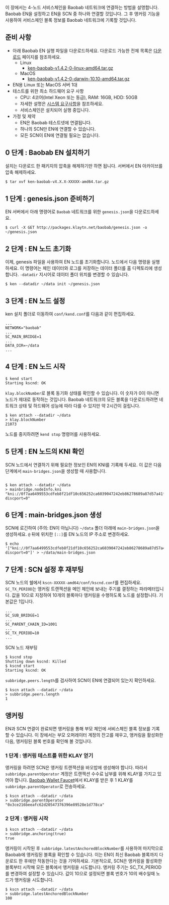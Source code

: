 이 장에서는 4-노드 서비스체인을 Baobab 네트워크에 연결하는 방법을 설명합니다. Baobab EN을 설정하고 EN을 SCN 중 하나와 연결할 것입니다. 그 후 앵커링 기능을 사용하여 서비스체인 블록 정보를 Baobab 네트워크에 기록할 것입니다.

## 준비 사항 <a id="prerequisites"></a>
 - 아래 Baobab EN 실행 파일을 다운로드하세요. 다운로드 가능한 전체 목록은 [다운로드](../../download/README.md) 페이지를 참조하세요.
   - Linux
      - [ken-baobab-v1.4.2-0-linux-amd64.tar.gz](http://packages.klaytn.net/klaytn/v1.4.2/ken-baobab-v1.4.2-0-linux-amd64.tar.gz)
   - MacOS
      - [ken-baobab-v1.4.2-0-darwin-10.10-amd64.tar.gz](http://packages.klaytn.net/klaytn/v1.4.2/ken-baobab-v1.4.2-0-darwin-10.10-amd64.tar.gz)
 - EN용 Linux 또는 MacOS 서버 1대
 - 테스트를 위한 최소 하드웨어 요구 사항
   - CPU: 4코어(Intel Xeon 또는 동급), RAM: 16GB, HDD: 50GB
   - 자세한 설명은 [시스템 요구사항](../references/system-requirements.md)을 참조하세요.
   - 서비스체인은 설치되어 실행 중입니다.
 - 가정 및 제약
   - EN은 Baobab 테스트넷에 연결됩니다.
   - 하나의 SCN만 EN에 연결할 수 있습니다.
   - 모든 SCN이 EN에 연결될 필요는 없습니다.

## 0 단계 : Baobab EN 설치하기 <a id="install-baobab-en"></a>
설치는 다운로드 한 패키지의 압축을 해제하기만 하면 됩니다. 서버에서 EN 아카이브를 압축 해제하세요.

```bash
$ tar xvf ken-baobab-vX.X.X-XXXXX-amd64.tar.gz
```

## 1 단계 : genesis.json 준비하기 <a id="step-1-preparing-genesis-json"></a>
EN 서버에서 아래 명령어로 `Baobab` 네트워크를 위한 `genesis.json`을 다운로드하세요.
```
$ curl -X GET http://packages.klaytn.net/baobab/genesis.json -o ~/genesis.json
```

## 2 단계 : EN 노드 초기화<a id="step-2-en-node-initialization"></a>
이제, genesis 파일을 사용하여 EN 노드를 초기화합니다. 노드에서 다음 명령을 실행하세요. 이 명령어는 체인 데이터와 로그를 저장하는 데이터 폴더를 홈 디렉토리에 생성합니다. `-datadir` 지시어로 데이터 폴더 위치를 변경할 수 있습니다.

```
$ ken --datadir ~/data init ~/genesis.json
```

## 3 단계 : EN 노드 설정<a id="step-3-configure-the-en-node"></a>
ken 설치 폴더로 이동하여 `conf/kend.conf`를 다음과 같이 편집하세요.

```
...
NETWORK="baobab"
...
SC_MAIN_BRIDGE=1
...
DATA_DIR=~/data
...
```

## 4 단계 : EN 노드 시작<a id="step-4-start-the-en-node"></a>
```
$ kend start
Starting kscnd: OK
```
`klay.blockNumber`로 블록 동기화 상태를 확인할 수 있습니다. 이 숫자가 0이 아니면 노드가 제대로 동작하는 것입니다. Baobab 네트워크의 모든 블록을 다운로드하려면 네트워크 상태 및 하드웨어 성능에 따라 다를 수 있지만 약 2시간이 걸립니다.
```
$ ken attach --datadir ~/data
> klay.blockNumber
21073
```
노드를 중지하려면 `kend stop` 명령어를 사용하세요.

## 5 단계 : EN 노드의 KNI 확인<a id="step-5-check-kni-of-en-node"></a>
SCN 노드에서 연결하기 위해 필요한 정보인 EN의 KNI를 기록해 두세요. 이 값은 다음 단계에서 `main-bridges.json`을 생성할 때 사용합니다.
```

$ ken attach --datadir ~/data
> mainbridge.nodeInfo.kni
"kni://0f7aa6499553cdfeb8f21df10c656252ca6039047242eb86278689a87d57a41f9f004720180d1921e9f7632a4c6476f1775a2c381568d8e8c3c9c4a8cfe25bae@[::]:50505?discport=0"
```

## 6 단계 : main-bridges.json 생성<a id="step-6-create-main-bridges-json"></a>
SCN에 로긴하여 (주의: EN이 아닙니다) `~/data` 폴더 아래에 `main-bridges.json`을 생성하세요. `@` 뒤에 위치한 `[::]`를 EN 노드의 IP 주소로 변경하세요.
```
$ echo '["kni://0f7aa6499553cdfeb8f21df10c656252ca6039047242eb86278689a87d57a41f9f004720180d1921e9f7632a4c6476f1775a2c381568d8e8c3c9c4a8cfe25bae@192.168.0.5:50505?discport=0"]' > ~/data/main-bridges.json
```

## 7 단계 : SCN 설정 후 재부팅<a id="step-7-configure-scn-then-reboot"></a>
SCN 노드의 쉘에서 `kscn-XXXXX-amd64/conf/kscnd.conf`를 편집하세요. `SC_TX_PERIOD`는 앵커링 트랜잭션을 메인 체인에 보내는 주기를 결정하는 파라메터입니다. 값을 10으로 지정하여 10개의 블록마다 앵커링을 수행하도록 노드를 설정합니다. 기본값은 1입니다.
```
...
SC_SUB_BRIDGE=1
...
SC_PARENT_CHAIN_ID=1001
...
SC_TX_PERIOD=10
...
```

SCN 노드 재부팅
```
$ kscnd stop
Shutting down kscnd: Killed
$ kscnd start
Starting kscnd: OK
```

`subbridge.peers.length`를 검사하여 SCN이 EN에 연결되어 있는지 확인하세요.
```
$ kscn attach --datadir ~/data
> subbridge.peers.length
1
```

## 앵커링<a id="anchoring"></a>
EN과 SCN 연결이 완료되면 앵커링을 통해 부모 체인에 서비스체인 블록 정보를 기록할 수 있습니다. 이 장에서는 부모 오퍼레이터 계정의 잔고를 채우고, 앵커링을 활성화한 다음, 앵커링된 블록 번호를 확인해 볼 것입니다.

### 1 단계 : 앵커링 테스트를 위한 KLAY 얻기 <a id="step-1-get-klay-to-test-anchoring"></a>
앵커링을 하려면 SCN은 앵커링 트랜잭션을 바오밥에 생성해야 합니다. 따라서 `subbridge.parentOperator` 계정은 트랜잭션 수수료 납부를 위해 KLAY를 가지고 있어야 합니다. [Baobab Wallet Faucet](https://baobab.wallet.klaytn.com/)에서 KLAY를 받은 후 1 KLAY를 `subbridge.parentOperator`로 전송하세요.
```
$ kscn attach --datadir ~/data
> subbridge.parentOperator
"0x3ce216beeafc62d20547376396e89528e1d778ca"
```

### 2 단계 : 앵커링 시작 <a id="step-2-start-anchoring"></a>
```
$ kscn attach --datadir ~/data
> subbridge.anchoring(true)
true
```
앵커링이 시작된 후 `subbridge.latestAnchoredBlockNumber`를 사용하여 마지막으로 Baobab에 앵커링된 블록을 확인할 수 있습니다. 이는 EN이 최신 Baobab 블록까지 다운로드 한 후에만 작동한다는 것을 기억하세요. 기본적으로, SCN은 앵커링을 활성화한 블록부터 시작해 모든 블록에서 앵커링을 시도합니다. 앵커링 주기는  SC_TX_PERIOD를 변경하여 설정할 수 있습니다. 값이 10으로 설정되면 블록 번호가 10의 배수일때 노드가 앵커링을 시도합니다.
```
$ kscn attach --datadir ~/data
> subbridge.latestAnchoredBlockNumber
100
```
